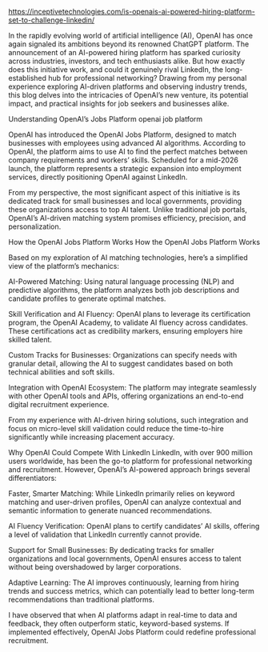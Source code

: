 https://inceptivetechnologies.com/is-openais-ai-powered-hiring-platform-set-to-challenge-linkedin/

In the rapidly evolving world of artificial intelligence (AI), OpenAI has once again signaled its ambitions beyond its renowned ChatGPT platform. The announcement of an AI-powered hiring platform has sparked curiosity across industries, investors, and tech enthusiasts alike. But how exactly does this initiative work, and could it genuinely rival LinkedIn, the long-established hub for professional networking? Drawing from my personal experience exploring AI-driven platforms and observing industry trends, this blog delves into the intricacies of OpenAI’s new venture, its potential impact, and practical insights for job seekers and businesses alike.

Understanding OpenAI’s Jobs Platform
openai job platform

OpenAI has introduced the OpenAI Jobs Platform, designed to match businesses with employees using advanced AI algorithms. According to OpenAI, the platform aims to use AI to find the perfect matches between company requirements and workers’ skills. Scheduled for a mid-2026 launch, the platform represents a strategic expansion into employment services, directly positioning OpenAI against LinkedIn.

From my perspective, the most significant aspect of this initiative is its dedicated track for small businesses and local governments, providing these organizations access to top AI talent. Unlike traditional job portals, OpenAI’s AI-driven matching system promises efficiency, precision, and personalization.

How the OpenAI Jobs Platform Works
How the OpenAI Jobs Platform Works

Based on my exploration of AI matching technologies, here’s a simplified view of the platform’s mechanics:

AI-Powered Matching: Using natural language processing (NLP) and predictive algorithms, the platform analyzes both job descriptions and candidate profiles to generate optimal matches.

Skill Verification and AI Fluency: OpenAI plans to leverage its certification program, the OpenAI Academy, to validate AI fluency across candidates. These certifications act as credibility markers, ensuring employers hire skilled talent.

Custom Tracks for Businesses: Organizations can specify needs with granular detail, allowing the AI to suggest candidates based on both technical abilities and soft skills.

Integration with OpenAI Ecosystem: The platform may integrate seamlessly with other OpenAI tools and APIs, offering organizations an end-to-end digital recruitment experience.

From my experience with AI-driven hiring solutions, such integration and focus on micro-level skill validation could reduce the time-to-hire significantly while increasing placement accuracy.

Why OpenAI Could Compete With LinkedIn
LinkedIn, with over 900 million users worldwide, has been the go-to platform for professional networking and recruitment. However, OpenAI’s AI-powered approach brings several differentiators:

Faster, Smarter Matching: While LinkedIn primarily relies on keyword matching and user-driven profiles, OpenAI can analyze contextual and semantic information to generate nuanced recommendations.

AI Fluency Verification: OpenAI plans to certify candidates’ AI skills, offering a level of validation that LinkedIn currently cannot provide.

Support for Small Businesses: By dedicating tracks for smaller organizations and local governments, OpenAI ensures access to talent without being overshadowed by larger corporations.

Adaptive Learning: The AI improves continuously, learning from hiring trends and success metrics, which can potentially lead to better long-term recommendations than traditional platforms.

I have observed that when AI platforms adapt in real-time to data and feedback, they often outperform static, keyword-based systems. If implemented effectively, OpenAI Jobs Platform could redefine professional recruitment.

